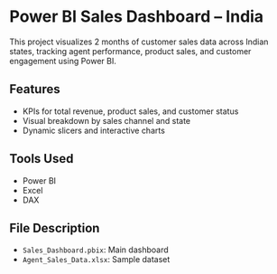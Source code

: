 # Power BI Sales Dashboard – India

This project visualizes 2 months of customer sales data across Indian states, tracking agent performance, product sales, and customer engagement using Power BI.

## Features
- KPIs for total revenue, product sales, and customer status
- Visual breakdown by sales channel and state
- Dynamic slicers and interactive charts

## Tools Used
- Power BI
- Excel
- DAX

## File Description
- `Sales_Dashboard.pbix`: Main dashboard
- `Agent_Sales_Data.xlsx`: Sample dataset

